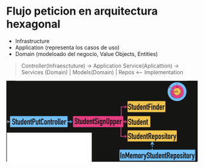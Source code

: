 # Flujo peticion en arquitectura hexagonal

- Infrastructure
- Application (representa los casos de uso)
- Domain (modeloado del negocio, Value Objects, Entities)

> Controller(Infraesctuture) -> Application Service(Aplicattion) -> Services (Domain) | Models(Domain) | Repos <-- Implementation

![imagen](../images/05.png)
